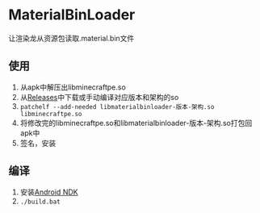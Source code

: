 # MaterialBinLoader
让渲染龙从资源包读取.material.bin文件

## 使用
1. 从apk中解压出libminecraftpe.so
2. 从[Releases](https://github.com/ddf8196/MaterialBinLoader/releases/latest)中下载或手动编译对应版本和架构的so
3. `patchelf --add-needed libmaterialbinloader-版本-架构.so libminecraftpe.so`
4. 将修改完的libminecraftpe.so和libmaterialbinloader-版本-架构.so打包回apk中
5. 签名，安装

## 编译
1. 安装[Android NDK](https://developer.android.google.cn/ndk/downloads/index.html)
2. `./build.bat`
